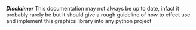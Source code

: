 ***Disclaimer***
This documentation may not always be up to date, infact it probably rarely be but it should give a rough guideline of how to effect use and implement this graphics library into any python project